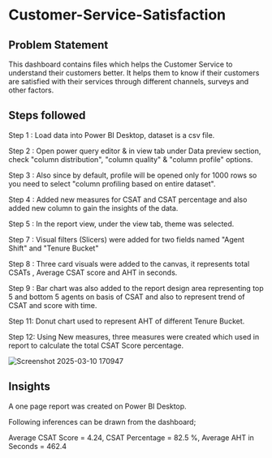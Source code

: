 # Customer-Service-Satisfaction

## Problem Statement

This dashboard contains files which helps the Customer Service to understand their customers better. It helps them to know if their customers are satisfied with their services through different channels, surveys and other factors. 


## Steps followed

Step 1 : Load data into Power BI Desktop, dataset is a csv file. 

Step 2 : Open power query editor & in view tab under Data preview section, check "column distribution", "column quality" & "column profile" options.

Step 3 : Also since by default, profile will be opened only for 1000 rows so you need to select "column profiling based on entire dataset".

Step 4 : Added new measures for CSAT and CSAT percentage and also added new column to gain the insights of the data.

Step 5 : In the report view, under the view tab, theme was selected.

Step 7 : Visual filters (Slicers) were added for two fields named "Agent Shift" and "Tenure Bucket"

Step 8 : Three card visuals were added to the canvas, it represents total CSATs , Average CSAT score and AHT in seconds. 

Step 9 : Bar chart was also added to the report design area representing top 5 and bottom 5 agents on basis of CSAT and also to represent trend of CSAT and score with time. 

Step 11: Donut chart used to represent AHT of different Tenure Bucket. 

Step 12: Using New measures, three measures were created which used in report to calculate the total CSAT Score percentage. 

![Screenshot 2025-03-10 170947](https://github.com/user-attachments/assets/390afbe6-4cc3-4c8f-ab90-6c9c99928538)

## Insights
A one page report was created on Power BI Desktop.

Following inferences can be drawn from the dashboard;

Average CSAT Score = 4.24, CSAT Percentage = 82.5 %, Average AHT in Seconds = 462.4



